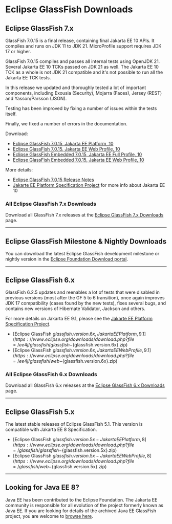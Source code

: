 # Eclipse GlassFish Downloads

## Eclipse GlassFish 7.x

GlassFish 7.0.15 is a final release, containing final Jakarta EE 10 APIs. It compiles and runs on JDK 11 to JDK 21. MicroProfile support requires JDK 17 or higher.

GlassFish 7.0.15 compiles and passes all internal tests using OpenJDK 21. Several Jakarta EE 10 TCKs passed on JDK 21 as well. The Jakarta EE 10 TCK as a whole is not JDK 21 compatible and it's not possible to run all the Jakarta EE TCK tests. 

In this release we updated and thoroughly tested a lot of important components, including Exousia (Security), Mojarra (Faces), Jersey (REST) and Yasson/Parsson (JSON).

Testing has been improved by fixing a number of issues within the tests itself.

Finally, we fixed a number of errors in the documentation.

Download:

* [Eclipse GlassFish 7.0.15, Jakarta EE Platform, 10](https://www.eclipse.org/downloads/download.php?file=/ee4j/glassfish/glassfish-7.0.15.zip)
* [Eclipse GlassFish 7.0.15, Jakarta EE Web Profile, 10](https://www.eclipse.org/downloads/download.php?file=/ee4j/glassfish/web-7.0.15.zip)
* [Eclipse GlassFish Embedded 7.0.15, Jakarta EE Full Profile, 10](https://search.maven.org/artifact/org.glassfish.main.extras/glassfish-embedded-all/7.0.15/jar)
* [Eclipse GlassFish Embedded 7.0.15, Jakarta EE Web Profile, 10](https://search.maven.org/artifact/org.glassfish.main.extras/glassfish-embedded-web/7.0.15/jar)

More details:

* [Eclipse GlassFish 7.0.15 Release Notes](https://github.com/eclipse-ee4j/glassfish/releases/tag/7.0.15)
* [Jakarte EE Platform Specification Project](https://jakartaee.github.io/jakartaee-platform/) for more info about Jakarta EE 10


### All Eclipse GlassFish 7.x Downloads

Download all GlassFish 7.x releases at the [Eclipse GlassFish 7.x Downloads](download_gf7.md) page.

----

## Eclipse GlassFish Milestone & Nightly Downloads

You can download the latest Eclipse GlassFish development milestone or nightly version in the [Eclipse Foundation Download portal](https://download.eclipse.org/ee4j/glassfish/).

----

## Eclipse GlassFish 6.x

GlassFish 6.2.5 updates and reenables a lot of tests that were disabled in previous versions (most after the GF 5 to 6 transition), once again improves JDK 17 compatibility (cases found by the new tests), fixes several bugs, and contains new versions of Hibernate Validator, Jackson and others.

For more details on Jakarta EE 9.1, please see the [Jakarte EE Platform Specification Project](https://eclipse-ee4j.github.io/jakartaee-platform/).

* [Eclipse GlassFish ${glassfish.version.6x}, Jakarta EE Platform, 9.1](https://www.eclipse.org/downloads/download.php?file=/ee4j/glassfish/glassfish-${glassfish.version.6x}.zip)
* [Eclipse GlassFish ${glassfish.version.6x}, Jakarta EE Web Profile, 9.1](https://www.eclipse.org/downloads/download.php?file=/ee4j/glassfish/web-${glassfish.version.6x}.zip)

### All Eclipse GlassFish 6.x Downloads

Download all GlassFish 6.x releases at the [Eclipse GlassFish 6.x Downloads](download_gf6.md) page.

----

## Eclipse GlassFish 5.x

The latest stable releases of Eclipse GlassFish 5.1. This version is compatible with Jakarta EE 8 Specification.

* [Eclipse GlassFish ${glassfish.version.5x} - Jakarta EE Platform, 8](https://www.eclipse.org/downloads/download.php?file=/glassfish/glassfish-${glassfish.version.5x}.zip)
* [Eclipse GlassFish ${glassfish.version.5x} - Jakarta EE Web Profile, 8](https://www.eclipse.org/downloads/download.php?file=/glassfish/web-${glassfish.version.5x}.zip)


----

## Looking for Java EE 8?

Java EE has been contributed to the Eclipse Foundation.
The Jakarta EE community is responsible for all evolution of the
project formerly known as Java EE.
If you are looking for details of the archived Java EE GlassFish project, you are welcome to
[browse here](https://javaee.github.io/glassfish). 
